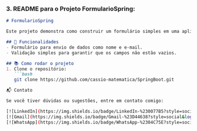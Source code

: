 
### 3. **README para o Projeto FormularioSpring**:

```markdown
# FormularioSpring

Este projeto demonstra como construir um formulário simples em uma aplicação Spring Boot. O foco é no envio de dados do formulário e validação de entradas.

## 🚀 Funcionalidades
- Formulário para envio de dados como nome e e-mail.
- Validação simples para garantir que os campos não estão vazios.

## 📚 Como rodar o projeto
1. Clone o repositório:
   ```bash
   git clone https://github.com/cassio-matematica/SpringBoot.git

📬 Contato

Se você tiver dúvidas ou sugestões, entre em contato comigo:

[![LinkedIn](https://img.shields.io/badge/LinkedIn-%230077B5?style=social&logo=linkedin&logoColor=white)](https://www.linkedin.com/in/cassiomatematica)
[![Gmail](https://img.shields.io/badge/Gmail-%23D44638?style=social&logo=gmail&logoColor=white)](mailto:cassio.matematica@gmail.com)
[![WhatsApp](https://img.shields.io/badge/WhatsApp-%2304C75E?style=social&logo=whatsapp&logoColor=white)](https://wa.me/5511999999999)
